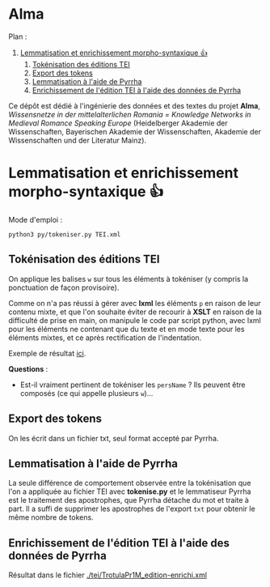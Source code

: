 Alma
====

Plan :
1. [Lemmatisation et enrichissement morpho-syntaxique 👍](#t1)
	1. [Tokénisation des éditions TEI ](#t1-1)
	2. [Export des tokens ](#t1-2)
	3. [Lemmatisation à l'aide de Pyrrha ](#t1-3)
	4. [Enrichissement de l'édition TEI à l'aide des données de Pyrrha ](#t1-4)

[comment]: <> (FINET)


Ce dépôt est dédié à l'ingénierie des données et des textes du projet **Alma**, *Wissensnetze in der mittelalterlichen Romania = Knowledge Networks in Medieval Romance Speaking Europe* (Heidelberger Akademie der Wissenschaften, Bayerischen Akademie der Wissenschaften, Akademie der Wissenschaften und der Literatur Mainz).


<a id='t1'/>

# Lemmatisation et enrichissement morpho-syntaxique 👍

Mode d'emploi :

```shell
python3 py/tokeniser.py TEI.xml
```


<a id='t1-1'/>

## Tokénisation des éditions TEI 

On applique les balises `w` sur tous les éléments à tokéniser (y compris la ponctuation de façon provisoire).

Comme on n'a pas réussi à gérer avec **lxml** les éléments `p` en raison de leur contenu mixte, et que l'on souhaite éviter de recourir à **XSLT** en raison de la difficulté de prise en main, on manipule le code par script python, avec lxml pour les éléments ne contenant que du texte et en mode texte pour les éléments mixtes, et ce après rectification de l'indentation.

Exemple de résultat [ici](./tei/TrotulaPr1M_edition-token.xml).

**Questions** :

- Est-il vraiment pertinent de tokéniser les `persName` ? Ils peuvent être composés (ce qui appelle plusieurs `w`)…


<a id='t1-2'/>

## Export des tokens 

On les écrit dans un fichier txt, seul format accepté par Pyrrha.


<a id='t1-3'/>

## Lemmatisation à l'aide de Pyrrha 

La seule différence de comportement observée entre la tokénisation que l'on a appliquée au fichier TEI avec **tokenise.py** et le lemmatiseur Pyrrha est le traitement des apostrophes, que Pyrrha détache du mot et traite à part. Il a suffi de supprimer les apostrophes de l'export `txt` pour obtenir le même nombre de tokens.


<a id='t1-4'/>

## Enrichissement de l'édition TEI à l'aide des données de Pyrrha 

Résultat dans le fichier [./tei/TrotulaPr1M_edition-enrichi.xml](./tei/TrotulaPr1M_edition-enrichi.xml)